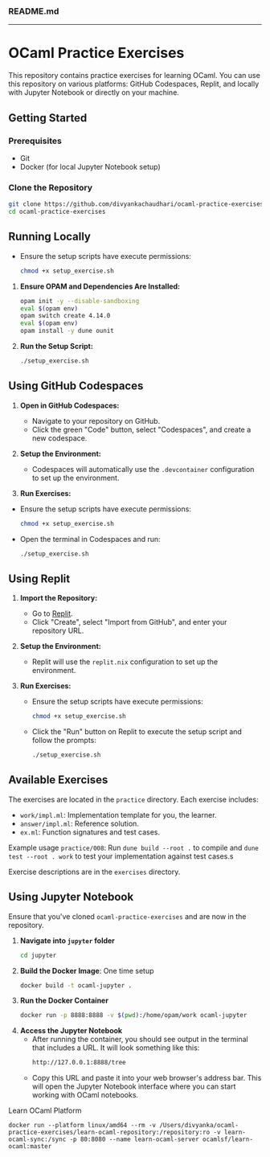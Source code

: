 ### README.md

---

# OCaml Practice Exercises

This repository contains practice exercises for learning OCaml. You can use this repository on various platforms: GitHub Codespaces, Replit, and locally with Jupyter Notebook or directly on your machine.

## Getting Started

### Prerequisites

- Git
- Docker (for local Jupyter Notebook setup)

### Clone the Repository

```sh
git clone https://github.com/divyankachaudhari/ocaml-practice-exercises.git
cd ocaml-practice-exercises
```

## Running Locally

- Ensure the setup scripts have execute permissions:

  ```sh
  chmod +x setup_exercise.sh
  ```

1. **Ensure OPAM and Dependencies Are Installed:**

   ```sh
   opam init -y --disable-sandboxing
   eval $(opam env)
   opam switch create 4.14.0
   eval $(opam env)
   opam install -y dune ounit
   ```

2. **Run the Setup Script:**

   ```sh
   ./setup_exercise.sh
   ```

## Using GitHub Codespaces

1. **Open in GitHub Codespaces:**
   - Navigate to your repository on GitHub.
   - Click the green "Code" button, select "Codespaces", and create a new codespace.

2. **Setup the Environment:**
   - Codespaces will automatically use the `.devcontainer` configuration to set up the environment.

3. **Run Exercises:**
  - Ensure the setup scripts have execute permissions:

      ```sh
      chmod +x setup_exercise.sh
      ```
   - Open the terminal in Codespaces and run:

     ```sh
     ./setup_exercise.sh
     ```

## Using Replit

1. **Import the Repository:**
   - Go to [Replit](https://replit.com/).
   - Click "Create", select "Import from GitHub", and enter your repository URL.

2. **Setup the Environment:**
   - Replit will use the `replit.nix` configuration to set up the environment.

3. **Run Exercises:**
   - Ensure the setup scripts have execute permissions:

      ```sh
      chmod +x setup_exercise.sh
      ```

   - Click the "Run" button on Replit to execute the setup script and follow the prompts:

     ```sh
     ./setup_exercise.sh
     ```


## Available Exercises

The exercises are located in the `practice` directory. Each exercise includes:

- `work/impl.ml`: Implementation template for you, the learner.
- `answer/impl.ml`: Reference solution.
- `ex.ml`: Function signatures and test cases.

Example usage `practice/008`: Run `dune build --root .` to compile and `dune test --root . work` to test your implementation against test cases.s

Exercise descriptions are in the `exercises` directory.

## Using Jupyter Notebook

Ensure that you've cloned `ocaml-practice-exercises` and are now in the repository.

1. **Navigate into `jupyter` folder**
   ```bash
   cd jupyter
   ``` 
2. **Build the Docker Image**: One time setup
   ```bash
   docker build -t ocaml-jupyter .
   ```
3. **Run the Docker Container**
   ```bash
   docker run -p 8888:8888 -v $(pwd):/home/opam/work ocaml-jupyter
   ```
4. **Access the Jupyter Notebook**
   - After running the container, you should see output in the terminal that includes a URL. It will look something like this:
      ```bash
      http://127.0.0.1:8888/tree
      ```
   - Copy this URL and paste it into your web browser's address bar. This will open the Jupyter Notebook interface where you can start working with OCaml notebooks.


Learn OCaml Platform
```
docker run --platform linux/amd64 --rm -v /Users/divyanka/ocaml-practice-exercises/learn-ocaml-repository:/repository:ro -v learn-ocaml-sync:/sync -p 80:8080 --name learn-ocaml-server ocamlsf/learn-ocaml:master
```